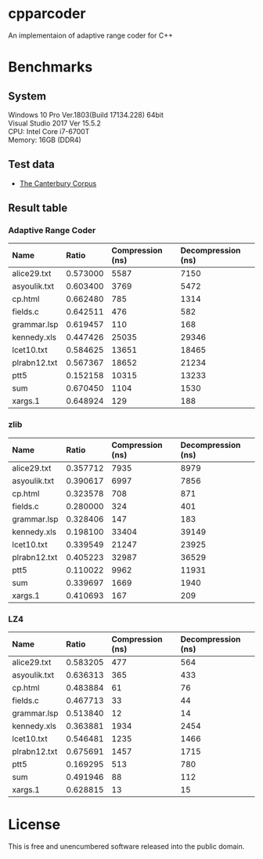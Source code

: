 # cpparcoder
An implementaion of adaptive range coder for C++

# Benchmarks
## System
 Windows 10 Pro Ver.1803(Build 17134.228) 64bit  
 Visual Studio 2017 Ver 15.5.2  
 CPU: Intel Core i7-6700T  
 Memory: 16GB (DDR4)

## Test data
- [The Canterbury Corpus](http://corpus.canterbury.ac.nz/index.html)
## Result table
### Adaptive Range Coder
|Name|Ratio|Compression (ns)|Decompression (ns)|
|:---|:---|:---|:---|
|alice29.txt|0.573000|5587|7150|
|asyoulik.txt|0.603400|3769|5472|
|cp.html|0.662480|785|1314|
|fields.c|0.642511|476|582|
|grammar.lsp|0.619457|110|168|
|kennedy.xls|0.447426|25035|29346|
|lcet10.txt|0.584625|13651|18465|
|plrabn12.txt|0.567367|18652|21234|
|ptt5|0.152158|10315|13233|
|sum|0.670450|1104|1530|
|xargs.1|0.648924|129|188|

### zlib
|Name|Ratio|Compression (ns)|Decompression (ns)|
|:---|:---|:---|:---|
|alice29.txt|0.357712|7935|8979|
|asyoulik.txt|0.390617|6997|7856|
|cp.html|0.323578|708|871|
|fields.c|0.280000|324|401|
|grammar.lsp|0.328406|147|183|
|kennedy.xls|0.198100|33404|39149|
|lcet10.txt|0.339549|21247|23925|
|plrabn12.txt|0.405223|32987|36529|
|ptt5|0.110022|9962|11931|
|sum|0.339697|1669|1940|
|xargs.1|0.410693|167|209|

### LZ4
|Name|Ratio|Compression (ns)|Decompression (ns)|
|:---|:---|:---|:---|
|alice29.txt|0.583205|477|564|
|asyoulik.txt|0.636313|365|433|
|cp.html|0.483884|61|76|
|fields.c|0.467713|33|44|
|grammar.lsp|0.513840|12|14|
|kennedy.xls|0.363881|1934|2454|
|lcet10.txt|0.546481|1235|1466|
|plrabn12.txt|0.675691|1457|1715|
|ptt5|0.169295|513|780|
|sum|0.491946|88|112|
|xargs.1|0.628815|13|15|

# License
This is free and unencumbered software released into the public domain.
